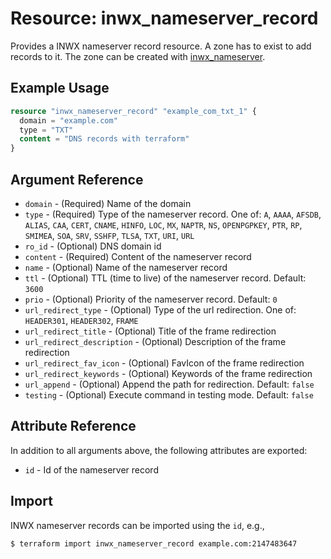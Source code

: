 # Resource: inwx_nameserver_record

Provides a INWX nameserver record resource. A zone has to exist to add records to it. The zone can be created with [inwx_nameserver](inwx_nameserver.md).

## Example Usage

```terraform
resource "inwx_nameserver_record" "example_com_txt_1" {
  domain = "example.com"
  type = "TXT"
  content = "DNS records with terraform"
}
```

## Argument Reference

* `domain` - (Required) Name of the domain
* `type` - (Required) Type of the nameserver record. One of: `A`, `AAAA`, `AFSDB`, `ALIAS`, `CAA`, `CERT`, `CNAME`, 
`HINFO`, `LOC`, `MX`, `NAPTR`, `NS`, `OPENPGPKEY`, `PTR`, `RP`, `SMIMEA`, `SOA`, `SRV`, `SSHFP`, `TLSA`, `TXT`, 
`URI`, `URL`
* `ro_id` - (Optional) DNS domain id
* `content` - (Required) Content of the nameserver record
* `name` - (Optional) Name of the nameserver record
* `ttl` - (Optional) TTL (time to live) of the nameserver record. Default: `3600`
* `prio` - (Optional) Priority of the nameserver record. Default: `0`
* `url_redirect_type` - (Optional) Type of the url redirection. One of: `HEADER301`, `HEADER302`, `FRAME`
* `url_redirect_title` - (Optional) Title of the frame redirection
* `url_redirect_description` - (Optional) Description of the frame redirection
* `url_redirect_fav_icon` - (Optional) FavIcon of the frame redirection
* `url_redirect_keywords` - (Optional) Keywords of the frame redirection
* `url_append` - (Optional) Append the path for redirection. Default: `false`
* `testing` - (Optional) Execute command in testing mode. Default: `false`

## Attribute Reference

In addition to all arguments above, the following attributes are exported:

* `id` - Id of the nameserver record

## Import

INWX nameserver records can be imported using the `id`, e.g.,

```
$ terraform import inwx_nameserver_record example.com:2147483647
```
